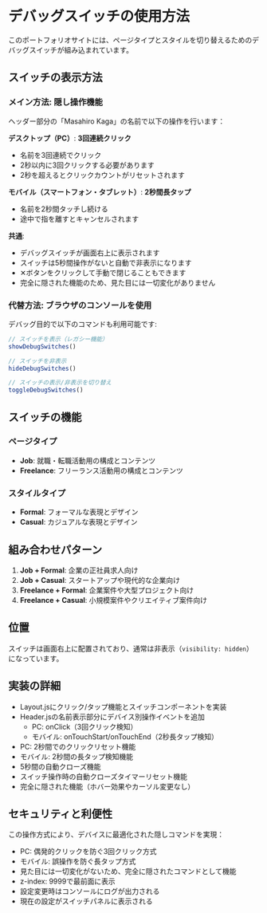 # デバッグスイッチの使用方法

このポートフォリオサイトには、ページタイプとスタイルを切り替えるためのデバッグスイッチが組み込まれています。

## スイッチの表示方法

### メイン方法: 隠し操作機能
ヘッダー部分の「Masahiro Kaga」の名前で以下の操作を行います：

**デスクトップ（PC）**: **3回連続クリック**
- 名前を3回連続でクリック
- 2秒以内に3回クリックする必要があります
- 2秒を超えるとクリックカウントがリセットされます

**モバイル（スマートフォン・タブレット）**: **2秒間長タップ**
- 名前を2秒間タッチし続ける
- 途中で指を離すとキャンセルされます

**共通**:
- デバッグスイッチが画面右上に表示されます
- スイッチは5秒間操作がないと自動で非表示になります
- ✕ボタンをクリックして手動で閉じることもできます
- 完全に隠された機能のため、見た目には一切変化がありません

### 代替方法: ブラウザのコンソールを使用
デバッグ目的で以下のコマンドも利用可能です:

```javascript
// スイッチを表示（レガシー機能）
showDebugSwitches()

// スイッチを非表示
hideDebugSwitches()

// スイッチの表示/非表示を切り替え
toggleDebugSwitches()
```

## スイッチの機能

### ページタイプ
- **Job**: 就職・転職活動用の構成とコンテンツ
- **Freelance**: フリーランス活動用の構成とコンテンツ

### スタイルタイプ
- **Formal**: フォーマルな表現とデザイン
- **Casual**: カジュアルな表現とデザイン

## 組み合わせパターン
1. **Job + Formal**: 企業の正社員求人向け
2. **Job + Casual**: スタートアップや現代的な企業向け
3. **Freelance + Formal**: 企業案件や大型プロジェクト向け
4. **Freelance + Casual**: 小規模案件やクリエイティブ案件向け

## 位置
スイッチは画面右上に配置されており、通常は非表示（`visibility: hidden`）になっています。

## 実装の詳細
- Layout.jsにクリック/タップ機能とスイッチコンポーネントを実装
- Header.jsの名前表示部分にデバイス別操作イベントを追加
  - PC: onClick（3回クリック検知）
  - モバイル: onTouchStart/onTouchEnd（2秒長タップ検知）
- PC: 2秒間でのクリックリセット機能
- モバイル: 2秒間の長タップ検知機能
- 5秒間の自動クローズ機能
- スイッチ操作時の自動クローズタイマーリセット機能
- 完全に隠された機能（ホバー効果やカーソル変更なし）

## セキュリティと利便性
この操作方式により、デバイスに最適化された隠しコマンドを実現：
- PC: 偶発的クリックを防ぐ3回クリック方式
- モバイル: 誤操作を防ぐ長タップ方式
- 見た目には一切変化がないため、完全に隠されたコマンドとして機能
- z-index: 9999で最前面に表示
- 設定変更時はコンソールにログが出力される
- 現在の設定がスイッチパネルに表示される
